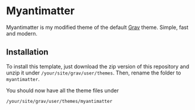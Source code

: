 # Myantimatter
Myantimatter is my modified theme of the default [Grav][grav] theme. Simple, fast and modern.

## Installation
To install this template, just download the zip version of this repository and unzip it under `/your/site/grav/user/themes`.  Then, rename the folder to `myantimatter`.

You should now have all the theme files under

	/your/site/grav/user/themes/myantimatter
	
[grav]: http://github.com/getgrav/grav
[afterburner2]: http://www.rockettheme.com/joomla-templates/afterburner2
